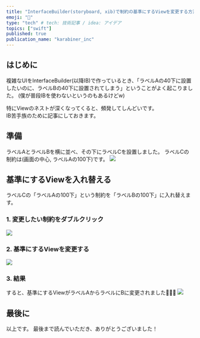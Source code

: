 ```yaml
---
title: "InterfaceBuilder(storyboard, xib)で制約の基準にするViewを変更する方法"
emoji: "🐾"
type: "tech" # tech: 技術記事 / idea: アイデア
topics: ["swift"]
published: true
publication_name: "karabiner_inc"
---
```

## はじめに
複雑なUIをInterfaceBuilder(以降IB)で作っているとき、「ラベルAの40下に設置したいのに、ラベルBの40下に設置されてしまう」ということがよく起こりました。
(僕が普段IBを使わないというのもあるけどw)  

特にViewのネストが深くなってくると、頻発してしんどいです。  
IB苦手族のために記事にしておきます。

## 準備
ラベルAとラベルBを横に並べ、その下にラベルCを設置しました。
ラベルCの制約は(画面の中心, ラベルAの100下)です。
![](https://storage.googleapis.com/zenn-user-upload/047a6c1d28c5-20221112.png)

## 基準にするViewを入れ替える
ラベルCの「ラベルAの100下」という制約を「ラベルBの100下」に入れ替えます。

### 1. 変更したい制約をダブルクリック
![](https://storage.googleapis.com/zenn-user-upload/750554e651c6-20221112.png)

### 2. 基準にするViewを変更する
![](https://storage.googleapis.com/zenn-user-upload/543c774815f8-20221112.png)

### 3. 結果
すると、基準にするViewがラベルAからラベルにBに変更されました🎉🎉🎉
![](https://storage.googleapis.com/zenn-user-upload/7090d0cbf9a4-20221112.png)

  

## 最後に
以上です。
最後まで読んでいただき、ありがとうございました！